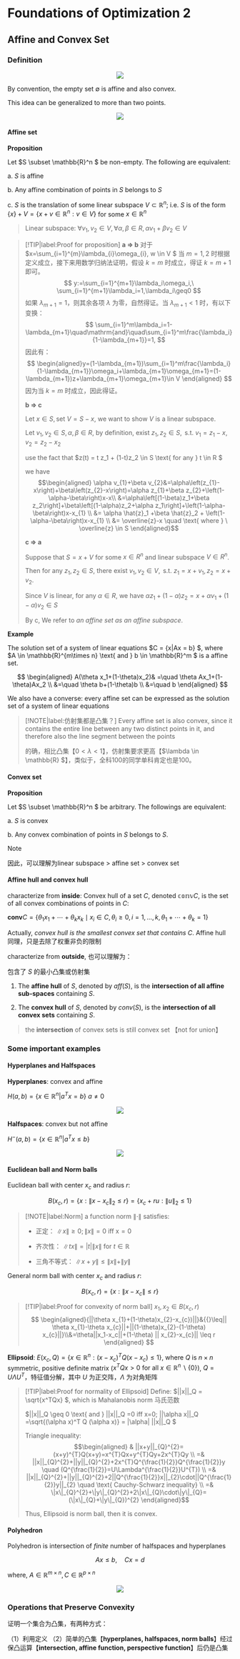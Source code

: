 # Foundations of Optimization 2

## Affine and Convex Set

### Definition

<div align='center'>

![](../image/20230920CV1.png)
</div>

By convention, the empty set $\emptyset$ is affine and also convex.

This idea can be generalized to more than two points.

<div align='center'>

![](../image/20230920CV2.png)
</div>

#### Affine set 


**Proposition**

Let $S \subset \mathbb{R}^n $ be non-empty. The following are equivalent:

a. $S$ is affine

b. Any affine combination of points in $S$ belongs to $S$

c. $S$ is the translation of some linear subspace $V\subset\mathbb{R}^n$; i.e. $S$ is of the form $\{x\}+V=\{x+v\in\mathbb{R}^n:v\in V\}$ for some $x \in \mathbb{R}^n$

> Linear subspace: $\forall v_1, v_2 \in V, \forall \alpha, \beta \in R, \alpha v_1 + \beta v_2 \in V$

> [!TIP|label:Proof for proposition]
> **a => b** 
> 对于 $x=\sum_{i=1}^{m}\lambda_{i}\omega_{i}, w \in V $ 当 $m=1,2$ 时根据定义成立，接下来用数学归纳法证明，假设 $k=m$ 时成立，得证 $k=m+1$ 即可。
$$
y:=\sum_{i=1}^{m+1}\lambda_i\omega_i,\ \sum_{i=1}^{m+1}\lambda_i=1,\lambda_i\geq0
$$
> 如果 $\lambda_{m+1}=1$，则其余各项 $\lambda$ 为零，自然得证。当 $\lambda_{m+1}<1$ 时，有以下变换：
$$
\sum_{i=1}^m\lambda_i=1-\lambda_{m+1}\quad\mathrm{and}\quad\sum_{i=1}^m\frac{\lambda_i}{1-\lambda_{m+1}}=1,
$$
> 因此有：
$$
\begin{aligned}y=(1-\lambda_{m+1})\sum_{i=1}^m\frac{\lambda_i}{1-\lambda_{m+1}}\omega_i+\lambda_{m+1}\omega_{m+1}=(1-\lambda_{m+1})z+\lambda_{m+1}\omega_{m+1}\in V \end{aligned}
$$
> 因为当 $k=m$ 时成立，因此得证。
> 
> **b => c** 
> 
> Let $x \in S, \text{set} \ V = S - {x}$, we want to show $V$ is a linear subspace.
> 
> Let $v_1,v_2 \in S, \alpha, \beta \in R$, by definition, exist $z_1,z_2 \in S, \text{ s.t. } v_1 = z_1 - x, v_2 = z_2 - x_2$
> 
> use the fact that $z(t) = t z_1 + (1-t)z_2 \in S \text{ for any } t \in R $
> 
> we have 
$$\begin{aligned}
\alpha v_{1}+\beta v_{2}&=\alpha\left(z_{1}-x\right)+\beta\left(z_{2}-x\right)=\alpha z_{1}+\beta z_{2}+\left(1-\alpha-\beta\right)x-x\\
&=\alpha\left[(1-\beta)z_1+\beta z_2\right]+\beta\left[(1-\alpha)z_2+\alpha z_1\right]+\left(1-\alpha-\beta\right)x-x_{1} \\
&= \alpha \hat{z}_1 +\beta \hat{z}_2 + \left(1-\alpha-\beta\right)x-x_{1} \\
&= \overline{z}-x \quad \text{ where } \ \overline{z} \in S
\end{aligned}$$
> 
> **c => a**
>
> Suppose that $S = {x}+V$ for some $x\in R^n$ and linear subspace $V \in R^n$.
>
> Then for any $z_1,z_2 \in S$, there exist $v_1,v_2 \in V, \text{ s.t. } z_1 = x+v_1, z_2 = x+v_2$.
>
> Since $V$ is linear, for any $\alpha\in R$, we have $\alpha z_{1}+(1-\alpha)z_{2}=x+\alpha v_{1}+(1-\alpha)v_{2}\in S$
>
> By c, We refer to *an affine set as an affine subspace*.


**Example**

The solution set of a system of linear equations $C = {x|Ax = b} $, where $A \in \mathbb{R}^{m\times n} \text{ and } b \in \mathbb{R}^m $ is a affine set.

$$
\begin{aligned}
A(\theta x_1+(1-\theta)x_2)& =\quad \theta Ax_1+(1-\theta)Ax_2  \\
&=\quad \theta b+(1-\theta)b \\
&=\quad b
\end{aligned}
$$


We also have a converse: every affine set can be expressed as the solution set of a
system of linear equations


> [!NOTE|label:仿射集都是凸集？]
> Every affine set is also convex, since it contains the entire line between any two distinct points in it, and therefore also the line segment between the points
>
> 的确，相比凸集【$0< \lambda <1$】，仿射集要求更高【$\lambda \in \mathbb{R} $】，类似于，全科100的同学单科肯定也是100。


#### Convex set 

**Proposition**

Let $S \subset \mathbb{R}^n $ be arbitrary. The followings are equivalent:

a. $S$ is convex

b. Any convex combination of points in $S$ belongs to $S$.


> [!NOTE]
>  因此，可以理解为linear subspace > affine set > convex set




#### Affine hull and convex hull 

characterize from **inside**: Convex hull of a set $C$, denoted $\mathbb{conv} C$, is the set of all convex combinations of points in $C$:

$\mathbf{conv} C=\{\theta_1x_1+\cdots+\theta_kx_k\mid x_i\in C,\theta_i\geq0,i=1,\ldots,k,\theta_1+\cdots+\theta_k=1\}$

Actually, *convex hull is the smallest convex set that contains $C$*. Affine hull 同理，只是去除了权重非负的限制

characterize from **outside**, 也可以理解为：

包含了 $S$ 的最小凸集或仿射集

1. The **affine hull** of $S$, denoted by $aff(S)$, is the **intersection of all affine sub-spaces** containing $S$.

2. The **convex hull** of $S$, denoted by $conv(S)$, is the **intersection of all convex sets** containing $S$.

> the **intersection** of convex sets is still convex set 【not for union】


### Some important examples

#### Hyperplanes and Halfspaces <!-- {docsify-ignore} -->

**Hyperplanes**: convex and affine 

$H(a,b)=\{x\in\mathbb{R}^n|a^Tx=b\}\mathrm{~}a\neq0$

<div align='center'>

![](../image/20230921CV1.png)
</div>


**Halfspaces**: convex but not affine

$H^-(a,b)=\{x\in\mathbb{R}^n|a^Tx\leq b\}$

<div align='center'>

![](../image/20230921CV2.png)
</div>

#### Euclidean ball and Norm balls <!-- {docsify-ignore} -->

Euclidean ball with center $x_c$ and radius $r$:


$$
B(x_c,r)=\{x:\|x-x_c\|_2\leq r\}=\{x_c+ru:\|u\|_2\leq1\}
$$

> [!NOTE|label:Norm]
> a function norm $\left\|\cdot\right\|$ satisfies:
> - 正定： $\|x\|\geq0;\|x\|=0\mathrm{~iff~x=0}$
>
> - 齐次性： $\|tx\|=|t|\|x\|\mathrm{~for~}t\in\mathbb{R}$
>
> - 三角不等式： $\|x+y\|\leq\|x\|+\|y\|$

General norm ball with center $x_c$ and radius $r$:

$$
B(x_c,r)=\{x:\|x-x_c\|\leq r\}
$$

> [!TIP|label:Proof for convexity of norm ball]
> $x_1,x_2 \in B(x_c,r)$
$$
\begin{aligned}{||\theta x_{1}+(1-\theta)x_{2}-x_{c})||}&{{}\leq|| \theta x_{1}-\theta x_{c}||+||(1-\theta)x_{2}-(1-\theta) x_{c}||}\\&=\theta||x_1-x_c||+(1-\theta) || x_{2}-x_{c}|| \leq r
\end{aligned}
$$
> 


**Ellipsoid**: $E(x_c,Q)=\{x\in\mathbb{R}^n:(x-x_c)^TQ(x-x_c)\leq1\}$, where $Q$ is $n \times n$ symmetric, positive definite matrix ($x^TQx>0\mathrm{~for~all~}x\in\mathbb{R}^n\backslash\{0\}$), $Q = U\Lambda U^T$，特征值分解，其中 $U$ 为正交阵，$\Lambda$ 为对角矩阵

> [!TIP|label:Proof for normality of Ellipsoid]
> Define: $||x||_Q  = \sqrt{x^TQx} $, which is Mahalanobis norm 马氏范数
>
> $||x||_Q \geq 0 \text{ and } ||x||_Q =0 iff x=0; ||\alpha x||_Q =\sqrt{(\alpha x)^T Q (\alpha x)} = |\alpha| ||x||_Q $
>
> Triangle inequality: 
$$\begin{aligned}
& ||x+y||_{Q}^{2}=(x+y)^{T}Q(x+y)=x^{T}Qx+y^{T}Qy+2x^{T}Qy \\
=& ||x||_{Q}^{2}+||y||_{Q}^{2}+2x^{T}Q^{\frac{1}{2}}Q^{\frac{1}{2}}y \quad (Q^{\frac{1}{2}}=U\Lambda^{\frac{1}{2}}U^{T})  \\ 
=& ||x||_{Q}^{2}+||y||_{Q}^{2}+2||Q^{\frac{1}{2}}x||_{2}\cdot||Q^{\frac{1}{2}}y||_{2} \quad \text{ Cauchy-Schwarz inequality} \\
=& \|x\|_{Q}^{2}+\|y\|_{Q}^{2}+2\|x\|_{Q}\cdot\|y\|_{Q}=(\|x\|_{Q}+\|y\|_{Q})^{2}
\end{aligned}$$
>
> Thus, Ellipsoid is norm ball, then it is convex.






#### Polyhedron <!-- {docsify-ignore} -->

Polyhedron is intersection of *finite* number of halfspaces and hyperplanes

$$
Ax\leq b,\quad Cx=d
$$

where, $A\in\mathbb{R}^{m\times n},C\in\mathbb{R}^{p\times n}$


<div align='center'>

![](../image/20230921CV3.png)
</div>

### Operations that Preserve Convexity

证明一个集合为凸集，有两种方式：

（1）利用定义
（2）简单的凸集【**hyperplanes, halfspaces, norm balls**】经过保凸运算【**intersection, affine function, perspective function**】后仍是凸集







